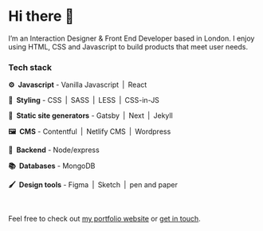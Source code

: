 # Hi there 👋

I’m an Interaction Designer & Front End Developer based in London. I enjoy using HTML, CSS and Javascript to build products that meet user needs. 

### Tech stack
**⚙️ Javascript** - Vanilla Javascript | React

**🎨 Styling** - CSS | SASS | LESS | CSS-in-JS

**📄 Static site generators** - Gatsby | Next | Jekyll

**🖼 CMS** - Contentful | Netlify CMS | Wordpress

**🔐 Backend** - Node/express

**📚 Databases** - MongoDB

**🖌 Design tools** - Figma | Sketch | pen and paper

<br>

Feel free to check out [my portfolio website](https://www.adamparsons.me) or [get in touch](https://www.adamparsons.me/#contact).
